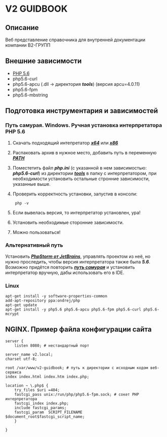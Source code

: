 # V2 GUIDBOOK
## Описание
Веб представление справочника для внутренней документации компании В2-ГРУПП
## Внешние зависимости
- [PHP 5.6](https://www.php.net/releases/5_6_0.php)
- php5.6-curl
- php5.6-apcu (.dll -> директория ***tools***) (версия apcu=4.0.11)
- php5.6-fpm
- php5.6-mbstring

## Подготовка инструментария и зависимостей
### Путь самурая. Windows. Ручная установка интерпретатора PHP 5.6
1. Скачать подходящий интепретатор [***x64***](https://windows.php.net/downloads/releases/archives/php-5.6.0-Win32-VC11-x64.zip) или [***x86***](https://windows.php.net/downloads/releases/archives/php-5.6.0-Win32-VC11-x86.zip)
2. Распаковать архив в нужное место, добавить путь в переменную [***PATH***](https://pcask.ru/os/kak-otredaktirovat-path-v-windows-7-8-i-windows-10/)
3. Поместетить файл ***php.ini*** (с указанной в нем зависимостью: ***php5.6-curl***) из директории [***tools***](https://github.com/6dba/v2-guidbook/tree/develop/tools) в папку с интерпретатором, при необходимости установить остальные стронние зависимости, указанные выше.
4. Проверить корректность установки, запустив в консоли:

		php -v
5. Если вывелась версия, то интерпретатор установлен, ура! 
6. Установить необходимые сторонние зависимости.
7. Можно пользоваться!
### Альтернативный путь
Установить [***PhpStorm от JetBrains***](https://www.jetbrains.com/ru-ru/phpstorm/), управлять проектом из неё, но нужно проследить, чтобы версия интерпретатора также была ***5.6***. Возможно придётся повторить [***путь самурая***](https://github.com/6dba/v2-guidbook/tree/develop#%D0%BF%D1%83%D1%82%D1%8C-%D1%81%D0%B0%D0%BC%D1%83%D1%80%D0%B0%D1%8F-windows-%D1%80%D1%83%D1%87%D0%BD%D0%B0%D1%8F-%D1%83%D1%81%D1%82%D0%B0%D0%BD%D0%BE%D0%B2%D0%BA%D0%B0-%D0%B8%D0%BD%D1%82%D0%B5%D1%80%D0%BF%D1%80%D0%B5%D1%82%D0%B0%D1%82%D0%BE%D1%80%D0%B0-php-56) и установить интерпретатор вручную, дабы использовать его в IDE.

### Linux
	apt-get install -y software-properties-common
	add-apt-repository ppa:ondrej/php
	apt-get update
	apt-get install -y php5.6 php5.6-apcu php5.6-fpm php5.6-curl php5.6-mcrypt

## NGINX. Пример файла конфигурации сайта
```nginx
server {
    listen 8080; # нестандартный порт

server_name v2.local;
charset utf-8;

root /var/www/v2-guidbook; # путь к директории с исходным кодом веб-сервиса
index index.html index.htm index.php;

location ~ \.php$ {
    try_files $uri =404;
    fastcgi_pass unix:/run/php/php5.6-fpm.sock; # сокет PHP интерпретатора
    fastcgi_index index.php;
    include fastcgi_params;
    fastcgi_param  SCRIPT_FILENAME  $document_root$fastcgi_script_name;
    }

}
```